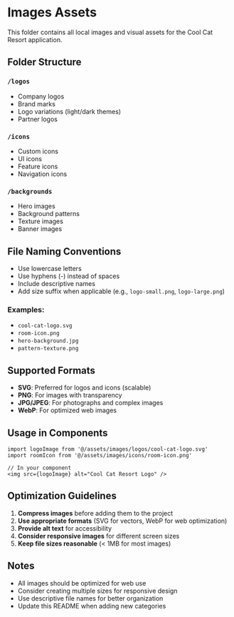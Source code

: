 # Images Assets

This folder contains all local images and visual assets for the Cool Cat Resort application.

## Folder Structure

### `/logos`
- Company logos
- Brand marks
- Logo variations (light/dark themes)
- Partner logos

### `/icons`
- Custom icons
- UI icons
- Feature icons
- Navigation icons

### `/backgrounds`
- Hero images
- Background patterns
- Texture images
- Banner images

## File Naming Conventions

- Use lowercase letters
- Use hyphens (-) instead of spaces
- Include descriptive names
- Add size suffix when applicable (e.g., `logo-small.png`, `logo-large.png`)

### Examples:
- `cool-cat-logo.svg`
- `room-icon.png`
- `hero-background.jpg`
- `pattern-texture.png`

## Supported Formats

- **SVG**: Preferred for logos and icons (scalable)
- **PNG**: For images with transparency
- **JPG/JPEG**: For photographs and complex images
- **WebP**: For optimized web images

## Usage in Components

```tsx
import logoImage from '@/assets/images/logos/cool-cat-logo.svg'
import roomIcon from '@/assets/images/icons/room-icon.png'

// In your component
<img src={logoImage} alt="Cool Cat Resort Logo" />
```

## Optimization Guidelines

1. **Compress images** before adding them to the project
2. **Use appropriate formats** (SVG for vectors, WebP for web optimization)
3. **Provide alt text** for accessibility
4. **Consider responsive images** for different screen sizes
5. **Keep file sizes reasonable** (< 1MB for most images)

## Notes

- All images should be optimized for web use
- Consider creating multiple sizes for responsive design
- Use descriptive file names for better organization
- Update this README when adding new categories